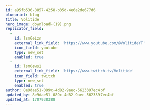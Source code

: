 ```yaml
---
id: a95fb536-8857-4258-b35d-4e6e2de677d6
blueprint: blog
title: Volitide
hero_image: download-(19).png
replicator_field:
  -
    id: lsm6eizn
    external_link_field: 'https://www.youtube.com/@VolitideYT'
    icon_field: youtube
    type: new_set
    enabled: true
  -
    id: lsm6ews2
    external_link_field: 'https://www.twitch.tv/Volitide'
    icon_field: twitch
    type: new_set
    enabled: true
author: 8e9dae51-089c-4d82-9aec-5623397ec4bf
updated_by: 8e9dae51-089c-4d82-9aec-5623397ec4bf
updated_at: 1707938388
---
```

